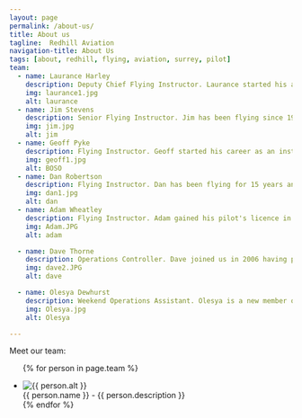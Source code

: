 ```yaml
---
layout: page
permalink: /about-us/
title: About us
tagline:  Redhill Aviation
navigation-title: About Us
tags: [about, redhill, flying, aviation, surrey, pilot]
team:
  - name: Laurance Harley
    description: Deputy Chief Flying Instructor. Laurance started his aviation career aged just 14 on gliders, going solo aged 16 with the Air Cadets. He now holds a CPL/IR & MEP. Laurance instructs PPL, Night, IMC and CPL and is also an examiner. When not flying, he finds time to work as a full time Air Traffic Controller at Gatwick Airport!
    img: laurance1.jpg
    alt: laurance
  - name: Jim Stevens
    description: Senior Flying Instructor. Jim has been flying since 1974 and instructing since 1978. Jim has a CPL/IR(R) and around 10,000 hours. He is a flight examiner, ground examiner and radio telephony instructor. Jim instructs PPL, Night and IMC.
    img: jim.jpg
    alt: jim
  - name: Geoff Pyke
    description: Flying Instructor. Geoff started his career as an instructor, has flown all the classic jets including the 747 and has now returned to instructing. He offers his vast knowledge on a part-time basis.
    img: geoff1.jpg
    alt: BOSO
  - name: Dan Robertson
    description: Flying Instructor. Dan has been flying for 15 years and works at weekends. He holds a CPL/IR and has aided many people to acheive their PPL.
    img: dan1.jpg
    alt: dan
  - name: Adam Wheatley
    description: Flying Instructor. Adam gained his pilot's licence in 1987 and holds a CPL/IR ME. Adam has over 2,000 hours and is available at weekends to assist students along the road to their PPL.
    img: Adam.JPG
    alt: adam

  - name: Dave Thorne
    description: Operations Controller. Dave joined us in 2006 having previously worked as a manager at the Post Office. You will find him very knowledgeable, helpful and ready to answer any queries you may have.
    img: dave2.JPG
    alt: dave

  - name: Olesya Dewhurst
    description: Weekend Operations Assistant. Olesya is a new member of our team and works at weekends. For any bookings or questions, just ask!
    img: Olesya.jpg
    alt: Olesya

---
```


<div class="meet-the-team">
<div>Meet our team:</div>
<ul>

{% for person in page.team %}
<li>
<div class="team-member team-{% cycle 'left', 'right' %}">
<div class="team-img">
<img src="{{ site.url }}/images/{{ person.img }}" alt="{{ person.alt }}"/>
</div>
<div class="team-description">{{ person.name }} - {{ person.description }}</div>
</div>
</li>
{% endfor %}
</ul>
</div>